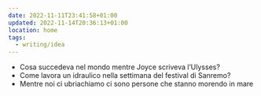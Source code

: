 ```yaml
---
date: 2022-11-11T23:41:58+01:00
updated: 2022-11-14T20:36:13+01:00
location: home
tags:
  - writing/idea
---
```

- Cosa succedeva nel mondo mentre Joyce scriveva l’Ulysses?
- Come lavora un idraulico nella settimana del festival di Sanremo?
- Mentre noi ci ubriachiamo ci sono persone che stanno morendo in mare